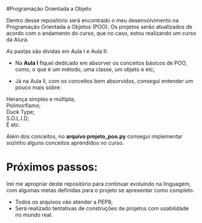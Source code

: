 #Programação Orientada a Objeto

Dentro desse repositório será encontrado o meu desenvolvimento na Programação Orientada a Objetos (POO).
Os projetos serão atualizados de acordo com o andamento do curso, que no caso, estou realizando um curso da Alura.

As pastas são dividas em Aula I e Aula II:

- Na **Aula I** fiquei dedicado em absorver os conceitos básicos de POO, como, o que é um método, uma classe, um objeto e etc;

- Já na Aula II, com os conceitos bem absorvidos, consegui entender um pouco mais sobre:

Herança simples e múltipla;\
Polimorfismo; \
Duck Type;\
S.O.L.I.D;\
E etc.

Além dos conceitos, no **arquivo projeto_poo.py** consegui implementar sozinho alguns conceitos aprendidos no curso.

# Próximos passos:

Irei me apropriar deste repositório para continuar evoluindo na linguagem, com algumas metas definidas para o projeto se apresentar como completo.

- Todos os arquivos vão atender a PEP8;
- Será realizado tentativas de construções de projetos com usabilidade no mundo real.

